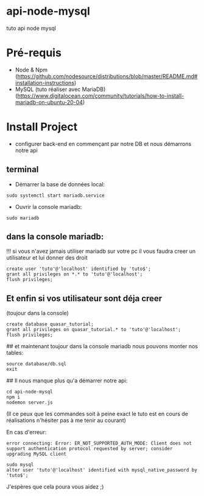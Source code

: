 # api-node-mysql
tuto api node mysql

# Pré-requis
  - Node & Npm 
  (https://github.com/nodesource/distributions/blob/master/README.md#installation-instructions)
  - MySQL (tuto réaliser avec MariaDB)
  (https://www.digitalocean.com/community/tutorials/how-to-install-mariadb-on-ubuntu-20-04)

# Install Project
  - configurer back-end en commençant par notre DB et nous démarrons notre api

## terminal
  - Démarrer la base de données local:
```
sudo systemctl start mariadb.service
```
  - Ouvrir la console mariadb:
```
sudo mariadb
```

## dans la console mariadb:

!!! si vous n'avez jamais utiliser mariadb sur votre pc il vous faudra creer un utilisateur et lui donner des droit

```
create user 'tuto'@'localhost' identified by 'tuto$';
grant all privileges on *.* to 'tuto'@'localhost';
flush privileges;
```
## Et enfin si vos utilisateur sont déja creer
(toujour dans la console)
```
create database quasar_tutorial;
grant all privileges on quasar_tutorial.* to 'tuto'@'localhost';
flush privileges;
```

## et maintenant toujour dans la console mariadb nous pouvons monter nos tables:
```
source database/db.sql
exit
```

## Il nous manque plus qu'a démarrer notre api:
```
cd api-node-mysql
npm i
nodemon server.js
```

(Il ce peux que les commandes soit à peine exact le tuto est en cours de réalisations n'hésiter pas à me tenir au courant)

En cas d'erreur:

```
error connecting: Error: ER_NOT_SUPPORTED_AUTH_MODE: Client does not support authentication protocol requested by server; consider upgrading MySQL client
```
```
sudo mysql
alter user 'tuto'@'localhost' identified with mysql_native_password by 'tuto$';
```
J'espères que cela poura vous aidez ;)